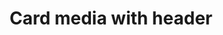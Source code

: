 ---
layout: pattern
categories: [patterns, card]
title: Card media with header
type: [detail-page]
permalink: /patterns/card/card-media-with-header
description: |
  This layout allows for a full-width image with a title at the top. For this layout use the ```.usa-card--header-first``` class and place  ```usa-card__media--exdent```  on the media class. The example in the html below shows how to apply. _see more details on functionality on the [default card](/patterns/card) page_
overview: This layout allows for a full-width image with a title at the top. 
usa-link: "https://designsystem.digital.gov/components/card/"

cards:
  - title: Card 1
    content: card 1 content
    button: Learn more about card 1
    img: https://designsystem.digital.gov/img/introducing-uswds-2-0/built-to-grow--alt.jpg
    alt: placeholder image
    class: usa-card--header-first tablet:grid-col-4
    media-class: usa-card__media--exdent
  - title: Card 2
    content: card 2 content
    button: Learn more about card 2
    img: https://designsystem.digital.gov/img/introducing-uswds-2-0/built-to-grow--alt.jpg
    alt: placeholder image
    class: usa-card--header-first tablet:grid-col-4
    media-class: usa-card__media--exdent
  - title: Card 3
    content: card 3 content
    button: Learn more about card 3
    img: https://designsystem.digital.gov/img/introducing-uswds-2-0/built-to-grow--alt.jpg
    alt: placeholder image
    class: usa-card--header-first tablet:grid-col-4
    media-class: usa-card__media--exdent
yml: |
  
  cards:
  - title: Card 1
    content: card 1 content
    button: Learn more about card 1
    img: https://designsystem.digital.gov/img/introducing-uswds-2-0/built-to-grow--alt.jpg
    alt: placeholder image
    class: usa-card--header-first tablet:grid-col-4
    media-class: usa-card__media--exdent

jekyll: |

  "{% include patterns/card/card-jk.md %}"
### Paths to view design and code... 
## designimg: can be used to show an image of the design until a coded version can be created. The htmlpath & csspath should be located in the pattens folder. Read more about creating coded components in /docs/creating-patterns 
# designimg: 
htmlpath: patterns/card/card-media-header.md
csspath: patterns/card/index.scss
---
